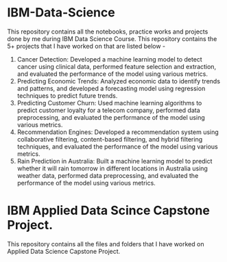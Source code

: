 # IBM-Data-Science
This repository contains all the notebooks, practice works and projects done by me during IBM Data Science Course.
This repository contains the 5+ projects that I have worked on that are listed below - 
1. Cancer Detection: Developed a machine learning model to detect cancer using clinical data, performed feature selection and extraction, and evaluated the performance of the model using various metrics.
2. Predicting Economic Trends: Analyzed economic data to identify trends and patterns, and developed a forecasting model using regression techniques to predict future trends.
3. Predicting Customer Churn: Used machine learning algorithms to predict customer loyalty for a telecom company, performed data preprocessing, and evaluated the performance of the model using various metrics.
4. Recommendation Engines: Developed a recommendation system using collaborative filtering, content-based filtering, and hybrid filtering techniques, and evaluated the performance of the model using various metrics.
5. Rain Prediction in Australia: Built a machine learning model to predict whether it will rain tomorrow in different locations in Australia using weather data, performed data preprocessing, and evaluated the performance of the model using various metrics.



# IBM Applied Data Scince Capstone Project.

This repository contains all the files and folders that I have worked on Applied Data Science Capstone Project.
